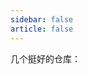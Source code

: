 ```yaml
---
sidebar: false
article: false
---
```



几个挺好的仓库：
<div class="grid">
<RepoCard repo="isboyjc/cursor-reset"/>

</div>

<style scoped>
    .grid {
        display: grid;
        grid-template-columns: 1fr 1fr;
    }
</style>